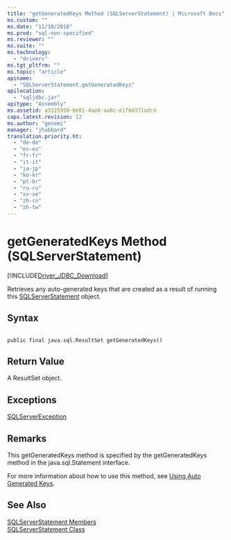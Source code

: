 ```yaml
---
title: "getGeneratedKeys Method (SQLServerStatement) | Microsoft Docs"
ms.custom: ""
ms.date: "11/10/2016"
ms.prod: "sql-non-specified"
ms.reviewer: ""
ms.suite: ""
ms.technology: 
  - "drivers"
ms.tgt_pltfrm: ""
ms.topic: "article"
apiname: 
  - "SQLServerStatement.getGeneratedKeys"
apilocation: 
  - "sqljdbc.jar"
apitype: "Assembly"
ms.assetid: a3325950-0e81-4ae8-aa0c-e1f6d371adcd
caps.latest.revision: 12
ms.author: "genemi"
manager: "jhubbard"
translation.priority.ht: 
  - "de-de"
  - "es-es"
  - "fr-fr"
  - "it-it"
  - "ja-jp"
  - "ko-kr"
  - "pt-br"
  - "ru-ru"
  - "sv-se"
  - "zh-cn"
  - "zh-tw"
---
```

# getGeneratedKeys Method (SQLServerStatement)
[!INCLUDE[Driver_JDBC_Download](../../../connect/jdbc/includes)]

  Retrieves any auto-generated keys that are created as a result of running this [SQLServerStatement](../../../connect/jdbc/reference/sqlserverstatement-class.md) object.  
  
## Syntax  
  
```  
  
public final java.sql.ResultSet getGeneratedKeys()  
```  
  
## Return Value  
 A ResultSet object.  
  
## Exceptions  
 [SQLServerException](../../../connect/jdbc/reference/sqlserverexception-class.md)  
  
## Remarks  
 This getGeneratedKeys method is specified by the getGeneratedKeys method in the java.sql.Statement interface.  
  
 For more information about how to use this method, see [Using Auto Generated Keys](../../../connect/jdbc/using-auto-generated-keys.md).  
  
## See Also  
 [SQLServerStatement Members](../../../connect/jdbc/reference/sqlserverstatement-members.md)   
 [SQLServerStatement Class](../../../connect/jdbc/reference/sqlserverstatement-class.md)  
  
  